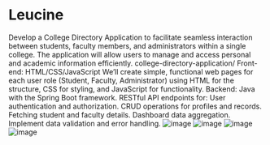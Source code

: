 # Leucine
Develop a College Directory Application to facilitate seamless interaction between students, faculty members, and administrators within a single college. The application will allow users to manage and access personal and academic information efficiently.
college-directory-application/
 Front-end: HTML/CSS/JavaScript
    We’ll create simple, functional web pages for each user role (Student, Faculty, Administrator) using HTML for the structure, CSS for styling, and JavaScript for functionality.
Backend:
 Java with the Spring Boot framework.
RESTful API endpoints for:
User authentication and authorization.
CRUD operations for profiles and records.
Fetching student and faculty details.
Dashboard data aggregation.
Implement data validation and error handling.
![image](https://github.com/user-attachments/assets/444e50e6-9750-4b68-83bc-cf7c0695563e)
![image](https://github.com/user-attachments/assets/683a8cc0-d9b4-4f1b-9413-1ea3320a2648)
![image](https://github.com/user-attachments/assets/bdf8ac38-8126-4e7c-8f11-4751f0dad493)
![image](https://github.com/user-attachments/assets/174c7e81-a437-4089-a184-5a05d2e78a2c)





